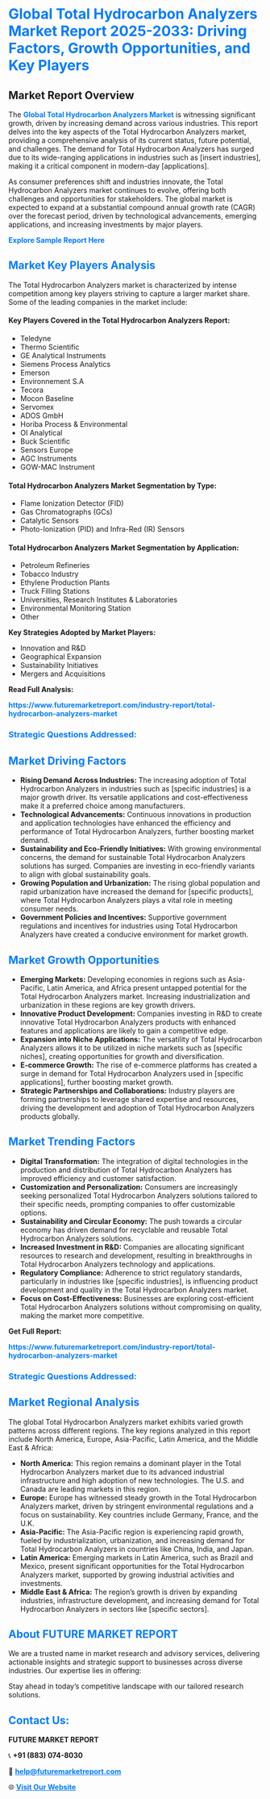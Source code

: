 <h1 style="color: #007BFF;">Global Total Hydrocarbon Analyzers Market Report 2025-2033: Driving Factors, Growth Opportunities, and Key Players</h1>

<section id="overview">
<h2>Market Report Overview</h2>
<p>The <a href="https://www.futuremarketreport.com/industry-report/total-hydrocarbon-analyzers-market" style="color: #007BFF; text-decoration: none;"><strong>Global Total Hydrocarbon Analyzers Market</strong></a> is witnessing significant growth, driven by increasing demand across various industries. This report delves into the key aspects of the Total Hydrocarbon Analyzers market, providing a comprehensive analysis of its current status, future potential, and challenges. The demand for Total Hydrocarbon Analyzers has surged due to its wide-ranging applications in industries such as [insert industries], making it a critical component in modern-day [applications].</p>
<p>As consumer preferences shift and industries innovate, the Total Hydrocarbon Analyzers market continues to evolve, offering both challenges and opportunities for stakeholders. The global market is expected to expand at a substantial compound annual growth rate (CAGR) over the forecast period, driven by technological advancements, emerging applications, and increasing investments by major players.</p>
</section>

<section id="overview">
<p><a href="https://www.futuremarketreport.com/request-sample/reportId=90020" style="color: #007BFF; text-decoration: none;"><strong>Explore Sample Report Here</strong></a></p>
</section>

<section id="key-players">
<h2 style="color: #007BFF;">Market Key Players Analysis</h2>
<p>The Total Hydrocarbon Analyzers market is characterized by intense competition among key players striving to capture a larger market share. Some of the leading companies in the market include:</p>
<h4>Key Players Covered in the Total Hydrocarbon Analyzers Report:</h4>
<ul><li>Teledyne</li><li>Thermo Scientific</li><li>GE Analytical Instruments</li><li>Siemens Process Analytics</li><li>Emerson</li><li>Environnement S.A</li><li>Tecora</li><li>Mocon Baseline</li><li>Servomex</li><li>ADOS GmbH</li><li>Horiba Process &amp; Environmental</li><li>OI Analytical</li><li>Buck Scientific</li><li>Sensors Europe</li><li>AGC Instruments</li><li>GOW-MAC Instrument</li></ul>
<h4>Total Hydrocarbon Analyzers Market Segmentation by Type:</h4>
<ul><li>Flame Ionization Detector (FID)</li><li>Gas Chromatographs (GCs)</li><li>Catalytic Sensors</li><li>Photo-Ionization (PID) and Infra-Red (IR) Sensors</li></ul>

<h4>Total Hydrocarbon Analyzers Market Segmentation by Application:</h4>
<ul><li>Petroleum Refineries</li><li>Tobacco Industry</li><li>Ethylene Production Plants</li><li>Truck Filling Stations</li><li>Universities, Research Institutes &amp; Laboratories</li><li>Environmental Monitoring Station</li><li>Other</li></ul>
<p><strong>Key Strategies Adopted by Market Players:</strong></p>
<ul>
<li>Innovation and R&D</li>
<li>Geographical Expansion</li>
<li>Sustainability Initiatives</li>
<li>Mergers and Acquisitions</li>
</ul>
</section>

<section>
<p><strong>Read Full Analysis: </strong></p><a href="https://www.futuremarketreport.com/industry-report/total-hydrocarbon-analyzers-market" style="color: #007BFF; text-decoration: none;"><strong>https://www.futuremarketreport.com/industry-report/total-hydrocarbon-analyzers-market</strong></a>
<h3 style="color: #007BFF;">Strategic Questions Addressed:</h3>
</section>

<section id="driving-factors">
<h2 style="color: #007BFF;">Market Driving Factors</h2>
<ul>
<li><strong>Rising Demand Across Industries:</strong> The increasing adoption of Total Hydrocarbon Analyzers in industries such as [specific industries] is a major growth driver. Its versatile applications and cost-effectiveness make it a preferred choice among manufacturers.</li>
<li><strong>Technological Advancements:</strong> Continuous innovations in production and application technologies have enhanced the efficiency and performance of Total Hydrocarbon Analyzers, further boosting market demand.</li>
<li><strong>Sustainability and Eco-Friendly Initiatives:</strong> With growing environmental concerns, the demand for sustainable Total Hydrocarbon Analyzers solutions has surged. Companies are investing in eco-friendly variants to align with global sustainability goals.</li>
<li><strong>Growing Population and Urbanization:</strong> The rising global population and rapid urbanization have increased the demand for [specific products], where Total Hydrocarbon Analyzers plays a vital role in meeting consumer needs.</li>
<li><strong>Government Policies and Incentives:</strong> Supportive government regulations and incentives for industries using Total Hydrocarbon Analyzers have created a conducive environment for market growth.</li>
</ul>
</section>

<section id="growth-opportunities">
<h2 style="color: #007BFF;">Market Growth Opportunities</h2>
<ul>
<li><strong>Emerging Markets:</strong> Developing economies in regions such as Asia-Pacific, Latin America, and Africa present untapped potential for the Total Hydrocarbon Analyzers market. Increasing industrialization and urbanization in these regions are key growth drivers.</li>
<li><strong>Innovative Product Development:</strong> Companies investing in R&D to create innovative Total Hydrocarbon Analyzers products with enhanced features and applications are likely to gain a competitive edge.</li>
<li><strong>Expansion into Niche Applications:</strong> The versatility of Total Hydrocarbon Analyzers allows it to be utilized in niche markets such as [specific niches], creating opportunities for growth and diversification.</li>
<li><strong>E-commerce Growth:</strong> The rise of e-commerce platforms has created a surge in demand for Total Hydrocarbon Analyzers used in [specific applications], further boosting market growth.</li>
<li><strong>Strategic Partnerships and Collaborations:</strong> Industry players are forming partnerships to leverage shared expertise and resources, driving the development and adoption of Total Hydrocarbon Analyzers products globally.</li>
</ul>
</section>

<section id="trending-factors">
<h2 style="color: #007BFF;">Market Trending Factors</h2>
<ul>
<li><strong>Digital Transformation:</strong> The integration of digital technologies in the production and distribution of Total Hydrocarbon Analyzers has improved efficiency and customer satisfaction.</li>
<li><strong>Customization and Personalization:</strong> Consumers are increasingly seeking personalized Total Hydrocarbon Analyzers solutions tailored to their specific needs, prompting companies to offer customizable options.</li>
<li><strong>Sustainability and Circular Economy:</strong> The push towards a circular economy has driven demand for recyclable and reusable Total Hydrocarbon Analyzers solutions.</li>
<li><strong>Increased Investment in R&D:</strong> Companies are allocating significant resources to research and development, resulting in breakthroughs in Total Hydrocarbon Analyzers technology and applications.</li>
<li><strong>Regulatory Compliance:</strong> Adherence to strict regulatory standards, particularly in industries like [specific industries], is influencing product development and quality in the Total Hydrocarbon Analyzers market.</li>
<li><strong>Focus on Cost-Effectiveness:</strong> Businesses are exploring cost-efficient Total Hydrocarbon Analyzers solutions without compromising on quality, making the market more competitive.</li>
</ul>
</section>

<section>
<p><strong>Get Full Report: </strong></p><a href="https://www.futuremarketreport.com/industry-report/total-hydrocarbon-analyzers-market" style="color: #007BFF; text-decoration: none;"><strong>https://www.futuremarketreport.com/industry-report/total-hydrocarbon-analyzers-market</strong></a>
<h3 style="color: #007BFF;">Strategic Questions Addressed:</h3>
</section>


<section id="regional-analysis">
<h2 style="color: #007BFF;">Market Regional Analysis</h2>
<p>The global Total Hydrocarbon Analyzers market exhibits varied growth patterns across different regions. The key regions analyzed in this report include North America, Europe, Asia-Pacific, Latin America, and the Middle East & Africa:</p>
<ul>
<li><strong>North America:</strong> This region remains a dominant player in the Total Hydrocarbon Analyzers market due to its advanced industrial infrastructure and high adoption of new technologies. The U.S. and Canada are leading markets in this region.</li>
<li><strong>Europe:</strong> Europe has witnessed steady growth in the Total Hydrocarbon Analyzers market, driven by stringent environmental regulations and a focus on sustainability. Key countries include Germany, France, and the U.K.</li>
<li><strong>Asia-Pacific:</strong> The Asia-Pacific region is experiencing rapid growth, fueled by industrialization, urbanization, and increasing demand for Total Hydrocarbon Analyzers in countries like China, India, and Japan.</li>
<li><strong>Latin America:</strong> Emerging markets in Latin America, such as Brazil and Mexico, present significant opportunities for the Total Hydrocarbon Analyzers market, supported by growing industrial activities and investments.</li>
<li><strong>Middle East & Africa:</strong> The region’s growth is driven by expanding industries, infrastructure development, and increasing demand for Total Hydrocarbon Analyzers in sectors like [specific sectors].</li>
</ul>
</section>

<footer>
<h2 style="color: #007BFF;">About FUTURE MARKET REPORT</h2>
<p>We are a trusted name in market research and advisory services, delivering actionable insights and strategic support to businesses across diverse industries. Our expertise lies in offering:</p>

<p>Stay ahead in today’s competitive landscape with our tailored research solutions.</p>

<h2 style="color: #007BFF;">Contact Us:</h2>
<p><strong>FUTURE MARKET REPORT</strong></p>
<p>📞 <strong>+91 (883) 074-8030</strong></p>
<p>📧 <strong><a href="mailto:help@futuremarketreport.com" style="color: #007BFF;">help@futuremarketreport.com</a></strong></p>
<p>🌐 <strong><a href="https://www.futuremarketreport.com/" style="color: #007BFF;">Visit Our Website</a></strong></p>
</footer>